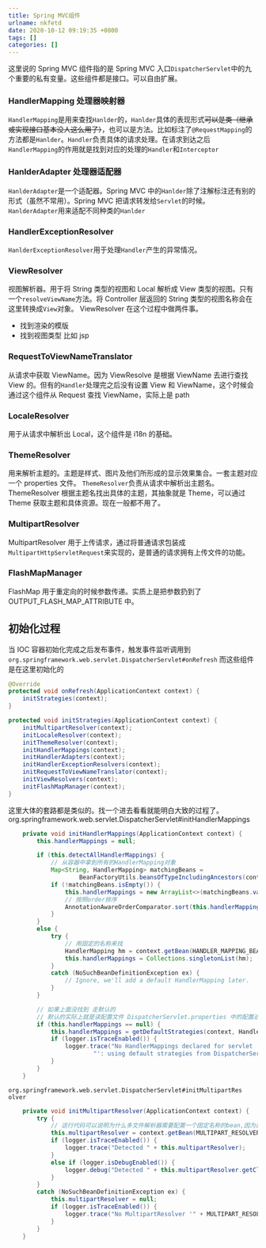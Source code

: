 ```yaml
---
title: Spring MVC组件
urlname: nkfetd
date: 2020-10-12 09:19:35 +0800
tags: []
categories: []
---
```


这里说的 Spring MVC 组件指的是 Spring MVC 入口`DispatcherServlet`中的九个重要的私有变量。这些组件都是接口。可以自由扩展。

### HandlerMapping 处理器映射器

`HandlerMapping`是用来查找`Hanlder`的，`Hanlder`具体的表现形式~~可以是类（继承或实现接口基本没人这么用了）~~，也可以是方法。比如标注了`@RequestMapping`的方法都是`Hanlder`。`Handler`负责具体的请求处理。在请求到达之后`HandlerMapping`的作用就是找到对应的处理的`Handler`和`Interceptor`

### HanlderAdapter 处理器适配器

`HanlderAdapter`是一个适配器。Spring MVC 中的`Hanlder`除了注解标注还有别的形式（虽然不常用）。Spring MVC 把请求转发给`Servlet`的时候。`HanlderAdapter`用来适配不同种类的`Hanlder`

### HandlerExceptionResolver

`HanlderExceptionResolver`用于处理`Handler`产生的异常情况。

### ViewResolver

视图解析器。用于将 String 类型的视图和 Local 解析成 View 类型的视图。只有一个`resolveViewName`方法。将 Controller 层返回的 String 类型的视图名称会在这里转换成`View`对象。
ViewResolver 在这个过程中做两件事。

- 找到渲染的模版
- 找到视图类型 比如 jsp

### RequestToViewNameTranslator

从请求中获取 ViewName。因为 ViewResolve 是根据 ViewName 去进行查找 View 的。但有的`Handler`处理完之后没有设置 View 和 ViewName，这个时候会通过这个组件从 Request 查找 ViewName，实际上是 path

### LocaleResolver

用于从请求中解析出 Local，这个组件是 i18n 的基础。

### ThemeResolver

用来解析主题的。主题是样式、图片及他们所形成的显示效果集合。一套主题对应一个 properties 文件。
`ThemeResolver`负责从请求中解析出主题名。ThemeResolver 根据主题名找出具体的主题，其抽象就是 Theme，可以通过 Theme 获取主题和具体资源。现在一般都不用了。

### MultipartResolver

MultipartResolver 用于上传请求，通过将普通请求包装成`MultipartHttpServletRequest`来实现的，是普通的请求拥有上传文件的功能。

### FlashMapManager

FlashMap 用于重定向的时候参数传递。实质上是把参数扔到了 OUTPUT_FLASH_MAP_ATTRIBUTE 中。

## 初始化过程

当 IOC 容器初始化完成之后发布事件，触发事件监听调用到`org.springframework.web.servlet.DispatcherServlet#onRefresh`
而这些组件是在这里初始化的

```java
@Override
protected void onRefresh(ApplicationContext context) {
    initStrategies(context);
}

protected void initStrategies(ApplicationContext context) {
    initMultipartResolver(context);
    initLocaleResolver(context);
    initThemeResolver(context);
    initHandlerMappings(context);
    initHandlerAdapters(context);
    initHandlerExceptionResolvers(context);
    initRequestToViewNameTranslator(context);
    initViewResolvers(context);
    initFlashMapManager(context);
}
```

这里大体的套路都是类似的。找一个进去看看就能明白大致的过程了。
org.springframework.web.servlet.DispatcherServlet#initHandlerMappings

```java
	private void initHandlerMappings(ApplicationContext context) {
		this.handlerMappings = null;

		if (this.detectAllHandlerMappings) {
			// 从容器中拿到所有的HandlerMapping对象
			Map<String, HandlerMapping> matchingBeans =
					BeanFactoryUtils.beansOfTypeIncludingAncestors(context, HandlerMapping.class, true, false);
			if (!matchingBeans.isEmpty()) {
				this.handlerMappings = new ArrayList<>(matchingBeans.values());
				// 按照order排序
 				AnnotationAwareOrderComparator.sort(this.handlerMappings);
			}
		}
		else {
			try {
				// 用固定的名称来找
				HandlerMapping hm = context.getBean(HANDLER_MAPPING_BEAN_NAME, HandlerMapping.class);
				this.handlerMappings = Collections.singletonList(hm);
			}
			catch (NoSuchBeanDefinitionException ex) {
				// Ignore, we'll add a default HandlerMapping later.
			}
		}

		// 如果上面没找到 走默认的
		// 默认的实际上就是读配置文件 DispatcherServlet.properties 中的配置进行加载的
		if (this.handlerMappings == null) {
			this.handlerMappings = getDefaultStrategies(context, HandlerMapping.class);
			if (logger.isTraceEnabled()) {
				logger.trace("No HandlerMappings declared for servlet '" + getServletName() +
						"': using default strategies from DispatcherServlet.properties");
			}
		}
	}
```

`org.springframework.web.servlet.DispatcherServlet#initMultipartRes olver`

```java
	private void initMultipartResolver(ApplicationContext context) {
		try {
            // 这行代码可以说明为什么多文件解析器需要配置一个固定名称的bean,因为这里是写死的
			this.multipartResolver = context.getBean(MULTIPART_RESOLVER_BEAN_NAME, MultipartResolver.class);
			if (logger.isTraceEnabled()) {
				logger.trace("Detected " + this.multipartResolver);
			}
			else if (logger.isDebugEnabled()) {
				logger.debug("Detected " + this.multipartResolver.getClass().getSimpleName());
			}
		}
		catch (NoSuchBeanDefinitionException ex) {
			this.multipartResolver = null;
			if (logger.isTraceEnabled()) {
				logger.trace("No MultipartResolver '" + MULTIPART_RESOLVER_BEAN_NAME + "' declared");
			}
		}
	}
```
